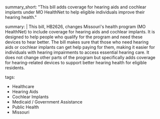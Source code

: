 summary_short: "This bill adds coverage for hearing aids and cochlear implants under MO HealthNet to help eligible individuals improve their hearing health."

summary: |
  This bill, HB2626, changes Missouri's health program (MO HealthNet) to include coverage for hearing aids and cochlear implants. It is designed to help people who qualify for the program and need these devices to hear better. The bill makes sure that those who need hearing aids or cochlear implants can get help paying for them, making it easier for individuals with hearing impairments to access essential hearing care. It does not change other parts of the program but specifically adds coverage for hearing-related devices to support better hearing health for eligible residents.

tags:
  - Healthcare
  - Hearing Aids
  - Cochlear Implants
  - Medicaid / Government Assistance
  - Public Health
  - Missouri
